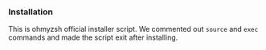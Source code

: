 ### Installation
This is ohmyzsh official installer script. We commented out `source` and `exec` commands and made the script exit after installing.